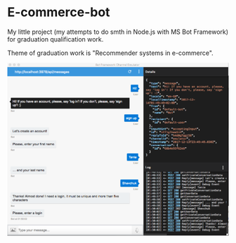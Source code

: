 # E-commerce-bot

My little project (my attempts to do smth in Node.js with MS Bot Framework) for graduation qualification work.

Theme of graduation work is "Recommender systems in e-commerce".

![signup](img_screen/signup.png)

